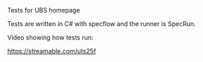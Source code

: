 Tests for UBS homepage

Tests are written in C# with specflow and the runner is SpecRun.

Video showing how tests run:

https://streamable.com/uts25f
